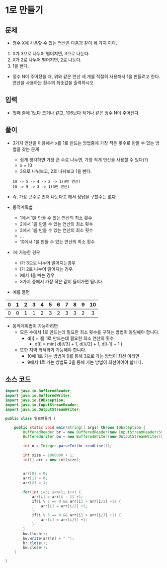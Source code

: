# 1로 만들기

## 문제

- 정수 X에 사용할 수 있는 연산은 다음과 같이 세 가지 이다.
 1. X가 3으로 나누어 떨어지면, 3으로 나눈다.
 2. X가 2로 나누어 떨어지면, 2로 나눈다.
 3. 1을 뺀다.
- 정수 N이 주어졌을 때, 위와 같은 연산 세 개를 적절히 사용해서 1을 만들려고 한다. 연산을 사용하는 횟수의 최솟값을 출력하시오.

## 입력
- 첫째 줄에 1보다 크거나 같고, 106보다 작거나 같은 정수 N이 주어진다.

## 풀이

- 3가지 연산을 이용해서 x를 1로 만드는 방법중에 가장 적은 횟수로 만들 수 있는 방법을 찾는 문제
  - 쉽게 생각하면 가장 큰 수로 나누면, 가장 적게 연산을 사용할 수 있다(?)
  - x = 10
  - 3으로 나눠보고, 2로 나눠보고 1을 뺀다.
  ```
  10 -> 5 -> 4 -> 2 -> 1(4번 연산)
  10 -> 9 -> 3 -> 1(3번 연산)
  ```

- 즉, 가장 큰수로 먼저 나눈다고 해서 정답을 구할수는 없다.

- 동적계획법
  - 1에서 1을 만들 수 있는 연산의 최소 횟수
  - 2에서 1을 만들 수 있는 연산의 최소 횟수
  - 3에서 1을 만들 수 있는 연산의 최소 횟수
  - ... 
  - 10에서 1을 만들 수 있는 연산의 최소 횟수

- i에 가능한 경우
  - i가 3으로 나누어 떨어지는경우
  - i가 2로 나누어 떨어지는 경우
  - i에서 1을  빼는 경우
  - 3가지 중에서 가장 작은 값이 들어가면 됩니다. 

- 예를 들면

|0|1|2|3|4|5|6|7|8|9|10|
|:---:|:---:|:---:|:---:|:---:|:---:|:---:|:---:|:---:|:---:|:---:|
|0|0|1|1|2|3|2|3|3|2|3|

- 동적계획법이 가능하려면
  - 모든 수에서 1로 만드는데 필요한 최소 횟수를 구하는 방법이 동일해야 합니다. 
    - d[i] = i를 1로 만드는데 필요한 최소 연산의 횟수
      - d[i] = min( d[i//3] + 1, d[i//2] + 1, d[i-1] + 1 )
  - 또한 지역 최적화가 가능해야 합니다. 
    - 10에 1로 가는 방법이 9를 통해 3으로 가는 방법이 최선 이라면
    - 9에서 1로 가는 방법도 3을 통해 가는 방법이 최선이어야 합니다. 

## 소스 코드

``` Java
import java.io.BufferedReader;
import java.io.BufferedWriter;
import java.io.IOException;
import java.io.InputStreamReader;
import java.io.OutputStreamWriter;

public class 일로만들기 {

	public static void main(String[] args) throws IOException {
		BufferedReader br = new BufferedReader(new InputStreamReader(System.in));
		BufferedWriter bw = new BufferedWriter(new OutputStreamWriter(System.out));
		
		int n = Integer.parseInt(br.readLine());
		
		int size = 1000000 + 1;
		int[] arr = new int[size];
		
		
		arr[0] = 0;
		arr[1] = 0;
		arr[2] = 1;
		
		for(int i=3; i<n+1; i++) {
			arr[i] = arr[i - 1] +1;
			if(i % 2 == 0 && arr[i] > arr[i/2] +1) {
				arr[i] = arr[i/2] +1; 
			}
			if(i % 3 == 0 && arr[i] > arr[i/3] +1) {
				arr[i] = arr[i/3] +1;
			}
		}
		bw.flush();
		bw.write(arr[n] + " ");
		br.close();
		bw.close();		
	}

}
```
